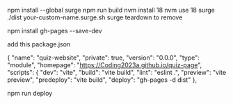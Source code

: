 npm install --global surge
npm run build
nvm install 18
nvm use 18
surge ./dist your-custom-name.surge.sh
surge teardown to remove


npm install gh-pages --save-dev

add this package.json

{
  "name": "quiz-website",
  "private": true,
  "version": "0.0.0",
  "type": "module",
  "homepage": "https://Coding2023a.github.io/quiz-page",
"scripts": {
  "dev": "vite",
  "build": "vite build",
  "lint": "eslint .",
  "preview": "vite preview",
  "predeploy": "vite build",
  "deploy": "gh-pages -d dist"
},

npm run deploy